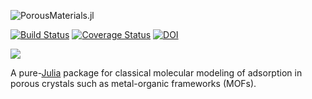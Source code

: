 ![PorousMaterials.jl](PMlogo.png)

[![Build Status](https://travis-ci.org/SimonEnsemble/PorousMaterials.jl.svg?branch=master)](https://travis-ci.org/SimonEnsemble/PorousMaterials.jl) [![Coverage Status](https://coveralls.io/repos/github/SimonEnsemble/PorousMaterials.jl/badge.svg?branch=master)](https://coveralls.io/github/SimonEnsemble/PorousMaterials.jl?branch=master)
[![DOI](https://zenodo.org/badge/102691401.svg)](https://zenodo.org/badge/latestdoi/102691401)

[![](https://img.shields.io/badge/docs-stable-blue.svg)](https://simonensemble.github.io/PorousMaterials.jl/dev)

A pure-[Julia](https://julialang.org/) package for classical molecular modeling of adsorption in porous crystals such as metal-organic frameworks (MOFs).

